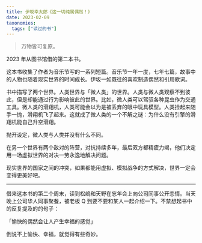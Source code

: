 ```yaml
---
title: 伊坂幸太郎《这一切纯属偶然！》
date: 2023-02-09
taxonomies:
  tags: ["读过的书"]
---
```


> 万物皆可复原。

2023 年从图书馆借的第二本书。

这本书收集了作者为音乐节写的一系列短篇。音乐节一年一度，七年七篇，故事中的人物也随着现实世界的时间成长。伊坂一如既往的喜欢制造偶然和引用歌词。

书中描写了两个世界。人类世界与「微人类」的世界。人类与微人类观察不到彼此，但是却能通过行为影响彼此的世界。比如，微人类可以驾驭各种昆虫作为交通工具。微人类的滑翔机，人类可能会以为是被丢弃的眼中玩具模型。人类捡起来随手一抛，滑翔机飞了起来。这就成了微人类的一个不解之谜：为什么没有引擎的滑翔机能自己升空滑翔。

抛开设定，微人类与人类并没有什么不同。

在另一个世界有两个敌对的阵营，对抗持续多年，最后双方都精疲力竭，他们决定用一场虚拟世界的对决一劳永逸地解决问题。

现实世界的国家之间的冲突，如果都能用虚拟、模拟战争的方式解决，世界一定会变得更美好吧。

---

借来这本书的第二个周末，读到松嶋和天野在忘年会上向公司同事公开恋情。当天晚上公司华人同事聚餐，被老板 Q 到要不要和某人一起介绍一下。不禁想起书中的反复提及的的句子：

「愉快的偶然会让人产生幸福的感觉」

倒说不上愉快、幸福，就觉得有些奇妙。




